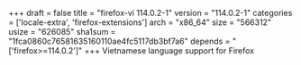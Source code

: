 +++
draft = false
title = "firefox-vi 114.0.2-1"
version = "114.0.2-1"
categories = ['locale-extra', 'firefox-extensions']
arch = "x86_64"
size = "566312"
usize = "626085"
sha1sum = "1fca0860c76581635160110ae4fc5117db3bf7a6"
depends = "['firefox>=114.0.2']"
+++
Vietnamese language support for Firefox